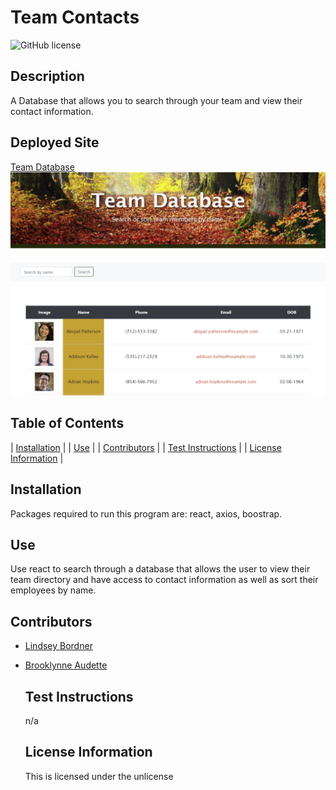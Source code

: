 # Team Contacts
  ![GitHub license](https://img.shields.io/badge/license-unlicense-blue.svg)

  ## Description
  A Database that allows you to search through your team and view their contact information.

  ## Deployed Site
  [Team Database](https://evening-sierra-18713.herokuapp.com/)
  ![walkthrough](./public/images/walkthrough.png)


  ## Table of Contents
  
| [Installation](#installation) |
| [Use](#use) |
| [Contributors](#contributors) |
| [Test Instructions](#test-instructions) |
| [License Information](#license-information) |
    
  ## Installation
  Packages required to run this program are: react, axios, boostrap.
  
  ## Use
  Use react to search through a database that allows the user to view their team directory and have access to contact information as well as sort their employees by name.

  ## Contributors
- [Lindsey Bordner](https://github.com/LindseyM20)
- [Brooklynne Audette](https://github.com/B-Audette)
  
  ## Test Instructions
  n/a
  
  ## License Information
  This is licensed under the unlicense
